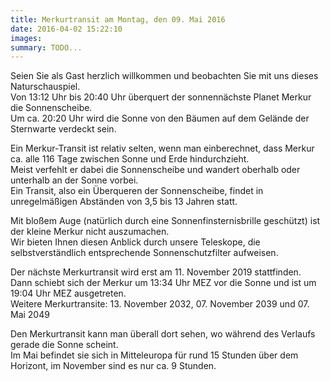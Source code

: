 ```yaml
---
title: Merkurtransit am Montag, den 09. Mai 2016
date: 2016-04-02 15:22:10
images: 
summary: TODO...
---
```

Seien Sie als Gast herzlich willkommen und beobachten Sie mit uns dieses Naturschauspiel.  
Von 13:12 Uhr bis 20:40 Uhr überquert der sonnennächste Planet Merkur die Sonnenscheibe.  
Um ca. 20:20 Uhr wird die Sonne von den Bäumen auf dem Gelände der Sternwarte verdeckt sein.  
  
Ein Merkur-Transit ist relativ selten, wenn man einberechnet, dass Merkur ca. alle 116 Tage zwischen Sonne und Erde hindurchzieht.  
Meist verfehlt er dabei die Sonnenscheibe und wandert oberhalb oder unterhalb an der Sonne vorbei.  
Ein Transit, also ein Überqueren der Sonnenscheibe, findet in unregelmäßigen Abständen von 3,5 bis 13 Jahren statt.  
  
Mit bloßem Auge (natürlich durch eine Sonnenfinsternisbrille geschützt) ist der kleine Merkur nicht auszumachen.  
Wir bieten Ihnen diesen Anblick durch unsere Teleskope, die selbstverständlich entsprechende Sonnenschutzfilter aufweisen.  
  
Der nächste Merkurtransit wird erst am 11. November 2019 stattfinden.  
Dann schiebt sich der Merkur um 13:34 Uhr MEZ vor die Sonne und ist um 19:04 Uhr MEZ ausgetreten.  
Weitere Merkurtransite: 13. November 2032, 07. November 2039 und 07. Mai 2049  
  
Den Merkurtransit kann man überall dort sehen, wo während des Verlaufs gerade die Sonne scheint.   
Im Mai befindet sie sich in Mitteleuropa für rund 15 Stunden über dem Horizont, im November sind es nur ca. 9 Stunden.